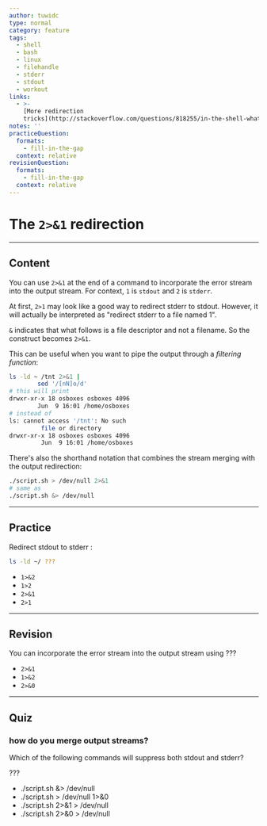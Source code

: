 ```yaml
---
author: tuwidc
type: normal
category: feature
tags:
  - shell
  - bash
  - linux
  - filehandle
  - stderr
  - stdout
  - workout
links:
  - >-
    [More redirection
    tricks](http://stackoverflow.com/questions/818255/in-the-shell-what-does-21-mean){website}
notes: ''
practiceQuestion:
  formats:
    - fill-in-the-gap
  context: relative
revisionQuestion:
  formats:
    - fill-in-the-gap
  context: relative
---
```


# The `2>&1` redirection


---

## Content

You can use `2>&1` at the end of a command to incorporate the error stream into the output stream.
For context, `1` is `stdout` and `2` is `stderr`.

At first, `2>1` may look like a good way to redirect stderr to stdout. However, it will actually be interpreted as "redirect stderr to a file named 1".

`&` indicates that what follows is a file descriptor and not a filename.
So the construct becomes `2>&1`.

This can be useful when you want to pipe the output through a *filtering function*:

```bash
ls -ld ~ /tnt 2>&1 |
        sed '/[nN]o/d'
# this will print
drwxr-xr-x 18 osboxes osboxes 4096
        Jun  9 16:01 /home/osboxes
# instead of
ls: cannot access '/tnt': No such
         file or directory
drwxr-xr-x 18 osboxes osboxes 4096
         Jun  9 16:01 /home/osboxes

```

There's also the shorthand notation that combines the stream merging with the output redirection:

```bash
./script.sh > /dev/null 2>&1
# same as
./script.sh &> /dev/null
```


---

## Practice

Redirect stdout to stderr :

```bash
ls -ld ~/ ???
```

- `1>&2`
- `1>2`
- `2>&1`
- `2>1`


---

## Revision

You can incorporate the error stream into the output stream using ???

- `2>&1`
- `1>&2`
- `2>&0`


---

## Quiz

### how do you merge output streams?


Which of the following commands will suppress both stdout and stderr?

 ???

- ./script.sh &> /dev/null
- ./script.sh > /dev/null 1>&0
- ./script.sh 2>&1 > /dev/null
- ./script.sh 2>&0 > /dev/null
